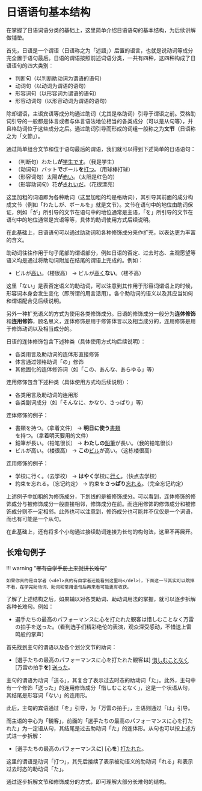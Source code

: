 # 日语语句基本结构

在掌握了日语词语分类的基础上，这里简单介绍日语语句的基本结构，为后续讲解做铺垫。

首先，日语是一个谓语（日语称之为「述語」）后置的语言，也就是说动词等成分完全置于语句最后。日语的谓语按照前述词语分类，一共有四种，这四种构成了日语语句的四大类别：

- 判断句（以判断助动词为谓语的语句）
- 动词句（以动词为谓语的语句）
- 形容词句（以形容词为谓语的语句）
- 形容动词句（以形容动词为谓语的语句）

除却谓语，主语宾语等成分均通过助词（尤其是格助词）引导于谓语之前。受格助词引导的一般都是体言或者与体言语法地位相当的各类成分（可以是从句等），并且格助词位于这些成分之后。通过助词引导而形成的词组一般称之为**文节**（日语称之为「文節」）。

通过简单组合文节和位于语句最后的谓语，我们就可以得到下述简单的日语语句：

- （判断句）わたし**が**<u>学生です</u>。（我是学生）
- （动词句）バット**で**ボール**を**<u>打つ</u>。（用球棒打球）
- （形容词句）太陽**が**<u>赤い</u>。（太阳是红色的）
- （形容动词句）花**が**<u>きれいだ</u>。（花很漂亮）

这里加粗的词语即为各种助词（这里加粗的均是格助词），其引导其前面的成分构成文节（例如「わたしが、ボールを」就是文节）。文节在语句中的地位由助词保证，例如「が」所引导的文节在语句中的地位通常是主语，「を」所引导的文节在语句中的地位通常是宾语等等，具体的助词使用方式后续说明。

在此基础上，日语语句可以通过助动词和各种修饰成分来作扩充，以表达更为丰富的含义。

助动词往往作用于句子尾部的谓语部分，例如日语的否定、过去时态、主观愿望等语义均是通过将助动词附加在结尾的谓语上完成的。例如：

- ビルが<u>高い</u>。（楼很高） → ビルが<u>高く</u>**ない**。（楼不高）

这里「ない」是表否定语义的助动词，可以注意到其作用于形容词谓语上的时候，形容词本身会发生变化（即所谓的用言活用）。各个助动词的语义以及其应当如何和谓语配合见后续说明。

另外一种扩充语义的方式为使用各类修饰成分。日语的修饰成分一般分为**连体修饰**和**连用修饰**，顾名思义，连体修饰是用于修饰体言以及相当成分的，连用修饰是用于修饰动词以及相当成分的。

日语的连体修饰包含下述种类（具体使用方式均后续说明）：

- 各类用言及助动词的连体形直接修饰
- 体言通过领格助词「の」修饰
- 其他固化的连体修饰词（如「この、あんな、あらゆる」等）

连用修饰包含下述种类（具体使用方式均后续说明）：

- 各类用言及助动词的连用形
- 各类副词成分（如「そんなに、かなり、さっぱり」等）

连体修饰的例子：

- 書類を持つ。（拿着文件） → **明日に使う**<u>書類</u>を持つ。（拿着明天要用的文件）
- 鉛筆が長い。（铅笔很长） → **わたしの**<u>鉛筆</u>が長い。（我的铅笔很长）
- ビルが高い。（楼很高） → **この**<u>ビル</u>が高い。（这栋楼很高）

连用修饰的例子：

- 学校に行く。（去学校） → **はやく**学校に<u>行く</u>。（快点去学校）
- 約束を忘れる。（忘记约定） → 約束を**さっぱり**<u>忘れる</u>。（完全忘记约定）

上述例子中加粗的为修饰成分，下划线的是被修饰成分。可以看到，连体修饰的修饰成分与被修饰成分一般直接相邻，修饰成分在前。而连用修饰的修饰成分和被修饰成分则不一定相邻。此外也可以注意到，修饰成分也可能并不仅仅是一个词语，而也有可能是一个从句。

在此基础上，还有将多个小句通过接续助词连接为长句的构句法，这里不再展开。

## 长难句例子

!!! warning "<del>哪有自学手册上来就讲长难句</del>"

    如果你真的是自学者（<del>真的有自学者还能看到这里吗</del>），下面这一节其实可以跳掉不看，在学完助动词、助词和常用语句后再来看可能更有收获。

了解了上述结构之后，如果辅以对各类助词、助动词用法的掌握，就可以逐步拆解各种长难句。例如：

- 選手たちの最高のパフォーマンスに心を打たれた観客は惜しむことなく万雷の拍手を送った。（看到选手们精彩绝伦的表演，观众深受感动，不惜送上雷鸣般的掌声）

首先找到主句的谓语以及各个划分文节的助词：

- [選手たちの最高のパフォーマンスに心を打たれた観客**は**] <span style="text-decoration: underline wavy;">惜しむことなく</span> [万雷の拍手**を**] <u>送った</u>。

主句的谓语为动词「送る」，其复合了表示过去时态的助动词「た」。此外，主句中有一个修饰「送った」的连用修饰成分「惜しむことなく」，这是一个状语从句，其结尾是形容词「ない」的连用形。

此后，主句的宾语通过「を」引导，为「万雷の拍手」，主语则通过「は」引导。

而主语的中心为「観客」，前面的「選手たちの最高のパフォーマンスに心を打たれた」为一定语从句，其结尾是过去助动词「た」的连体形。从句也可以按上述方式进一步拆解：

- [選手たちの最高のパフォーマンス**に**] [心**を**] <u>打たれた</u>。

这里的谓语是动词「打つ」，其先后接续了表示被动语义的助动词「れる」和表示过去时态的助动词「た」。

通过逐步拆解文节和修饰成分的方式，即可理解大部分长难句的结构。
